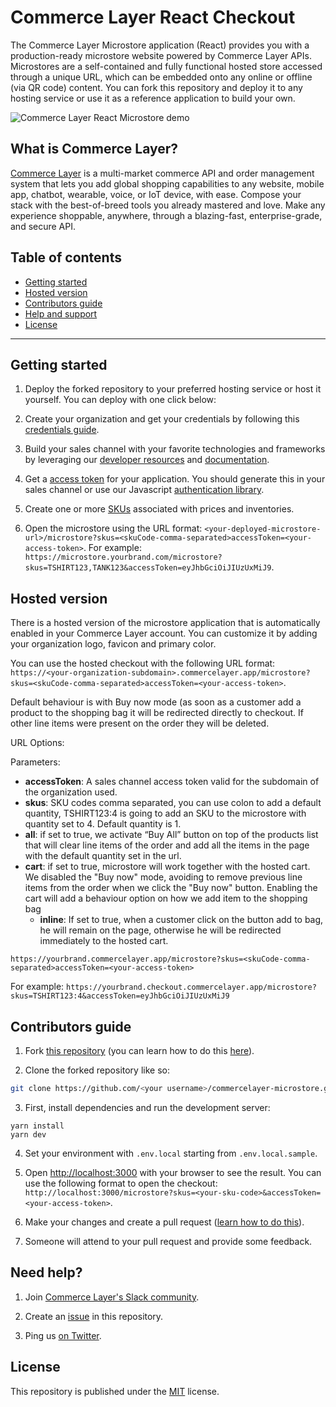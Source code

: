 # Commerce Layer React Checkout

The Commerce Layer Microstore application (React) provides you with a production-ready microstore website powered by Commerce Layer APIs. Microstores are a self-contained and fully functional hosted store accessed through a unique URL, which can be embedded onto any online or offline (via QR code) content. You can fork this repository and deploy it to any hosting service or use it as a reference application to build your own.

![Commerce Layer React Microstore demo](./public/demo.gif)

## What is Commerce Layer?

[Commerce Layer](https://commercelayer.io) is a multi-market commerce API and order management system that lets you add global shopping capabilities to any website, mobile app, chatbot, wearable, voice, or IoT device, with ease. Compose your stack with the best-of-breed tools you already mastered and love. Make any experience shoppable, anywhere, through a blazing-fast, enterprise-grade, and secure API.

## Table of contents

- [Getting started](#getting-started)
- [Hosted version](#hosted-version)
- [Contributors guide](#contributors-guide)
- [Help and support](#need-help)
- [License](#license)

---

## Getting started

1. Deploy the forked repository to your preferred hosting service or host it yourself. You can deploy with one click below:

2. Create your organization and get your credentials by following this [credentials guide](https://docs.commercelayer.io/developers/credentials).

3. Build your sales channel with your favorite technologies and frameworks by leveraging our [developer resources](https://commercelayer.io/developers) and [documentation](https://docs.commercelayer.io/api).

4. Get a [access token](https://docs.commercelayer.io/api/authentication) for your application. You should generate this in your sales channel or use our Javascript [authentication library](https://github.com/commercelayer/commercelayer-js-auth).

5. Create one or more [SKUs](https://commercelayer.io/docs/data-model/skus) associated with prices and inventories.

6. Open the microstore using the URL format: `<your-deployed-microstore-url>/microstore?skus=<skuCode-comma-separated>accessToken=<your-access-token>`. For example: `https://microstore.yourbrand.com/microstore?skus=TSHIRT123,TANK123&accessToken=eyJhbGciOiJIUzUxMiJ9`.

## Hosted version

There is a hosted version of the microstore application that is automatically enabled in your Commerce Layer account. You can customize it by adding your organization logo, favicon and primary color.

You can use the hosted checkout with the following URL format: `https://<your-organization-subdomain>.commercelayer.app/microstore?skus=<skuCode-comma-separated>accessToken=<your-access-token>`.

Default behaviour is with Buy now mode (as soon as a customer add a product to the shopping bag it will be redirected directly to checkout. If other line items were present on the order they will be deleted.

URL Options:

Parameters:

- **accessToken**: A sales channel access token valid for the subdomain of the organization used.
- **skus**: SKU codes comma separated, you can use colon to add a default quantity, TSHIRT123:4 is going to add an SKU to the microstore with quantity set to 4. Default quantity is 1.
- **all**: if set to true, we activate “Buy All” button on top of the products list that will clear line items of the order and add all the items in the page with the default quantity set in the url.
- **cart**: if set to true, microstore will work together with the hosted cart. We disabled the "Buy now" mode, avoiding to remove previous line items from the order when we click the "Buy now" button. Enabling the cart will add a behaviour option on how we add item to the shopping bag
  - **inline**: If set to true, when a customer click on the button add to bag, he will remain on the page, otherwise he will be redirected immediately to the hosted cart.

`https://yourbrand.commercelayer.app/microstore?skus=<skuCode-comma-separated>accessToken=<your-access-token>`

For example: `https://yourbrand.checkout.commercelayer.app/microstore?skus=TSHIRT123:4&accessToken=eyJhbGciOiJIUzUxMiJ9`

## Contributors guide

1. Fork [this repository](https://github.com/commercelayer/commercelayer-microstore) (you can learn how to do this [here](https://help.github.com/articles/fork-a-repo)).

2. Clone the forked repository like so:

```bash
git clone https://github.com/<your username>/commercelayer-microstore.git && cd commercelayer-microstore
```

3. First, install dependencies and run the development server:

```
yarn install
yarn dev
```

4. Set your environment with `.env.local` starting from `.env.local.sample`.

5. Open [http://localhost:3000](http://localhost:3000) with your browser to see the result. You can use the following format to open the checkout: `http://localhost:3000/microstore?skus=<your-sku-code>&accessToken=<your-access-token>`.

6. Make your changes and create a pull request ([learn how to do this](https://docs.github.com/en/github/collaborating-with-issues-and-pull-requests/creating-a-pull-request)).

7. Someone will attend to your pull request and provide some feedback.

## Need help?

1. Join [Commerce Layer's Slack community](https://slack.commercelayer.app).

2. Create an [issue](https://github.com/commercelayer/commercelayer-microstore/issues) in this repository.

3. Ping us [on Twitter](https://twitter.com/commercelayer).

## License

This repository is published under the [MIT](LICENSE) license.
